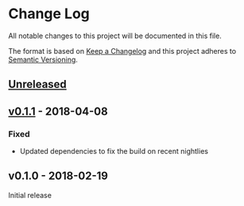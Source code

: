 # Change Log

All notable changes to this project will be documented in this file.

The format is based on [Keep a Changelog](http://keepachangelog.com/)
and this project adheres to [Semantic Versioning](http://semver.org/).

## [Unreleased]

## [v0.1.1] - 2018-04-08

### Fixed

- Updated dependencies to fix the build on recent nightlies

## v0.1.0 - 2018-02-19

Initial release

[Unreleased]: https://github.com/japaric/mat/compare/v0.1.1...HEAD
[v0.1.1]: https://github.com/japaric/mat/compare/v0.1.0...v0.1.1
